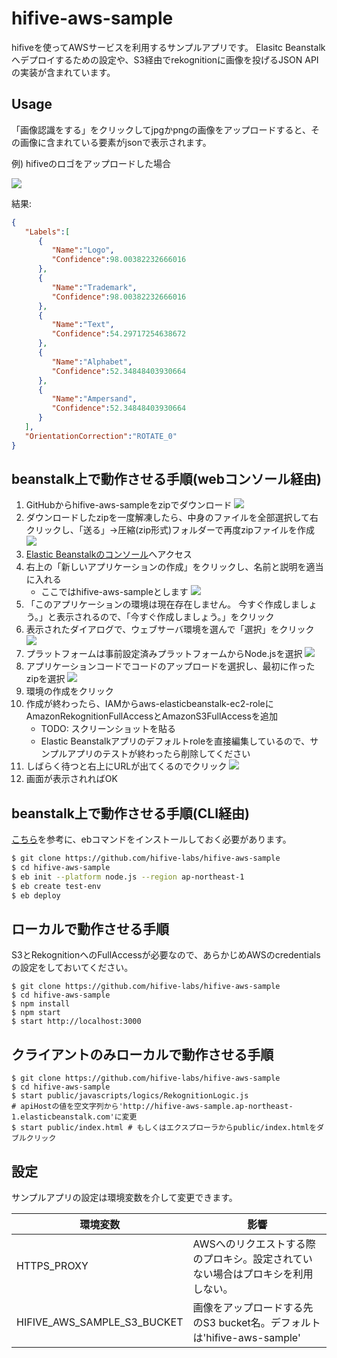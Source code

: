 # hifive-aws-sample
hifiveを使ってAWSサービスを利用するサンプルアプリです。
Elasitc Beanstalkへデプロイするための設定や、S3経由でrekognitionに画像を投げるJSON APIの実装が含まれています。

## Usage
「画像認識をする」をクリックしてjpgかpngの画像をアップロードすると、その画像に含まれている要素がjsonで表示されます。

例) hifiveのロゴをアップロードした場合

![](imgs/hifive.png)

結果:

```json
{
   "Labels":[
      {
         "Name":"Logo",
         "Confidence":98.00382232666016
      },
      {
         "Name":"Trademark",
         "Confidence":98.00382232666016
      },
      {
         "Name":"Text",
         "Confidence":54.29717254638672
      },
      {
         "Name":"Alphabet",
         "Confidence":52.34848403930664
      },
      {
         "Name":"Ampersand",
         "Confidence":52.34848403930664
      }
   ],
   "OrientationCorrection":"ROTATE_0"
}
```

## beanstalk上で動作させる手順(webコンソール経由)

1. GitHubからhifive-aws-sampleをzipでダウンロード
    ![](imgs/github_download.PNG)
1. ダウンロードしたzipを一度解凍したら、中身のファイルを全部選択して右クリックし、「送る」→圧縮(zip形式)フォルダーで再度zipファイルを作成
    ![](imgs/rezip_repo.jpg)
1. [Elastic Beanstalkのコンソール](https://ap-northeast-1.console.aws.amazon.com/elasticbeanstalk/home?region=ap-northeast-1)へアクセス
1. 右上の「新しいアプリケーションの作成」をクリックし、名前と説明を適当に入れる
    * ここではhifive-aws-sampleとします
    ![](imgs/create_new_application.PNG)
1. 「このアプリケーションの環境は現在存在しません。 今すぐ作成しましょう。」と表示されるので、「今すぐ作成しましょう。」をクリック
1. 表示されたダイアログで、ウェブサーバ環境を選んで「選択」をクリック
    ![](imgs/eb_environment_dialog.PNG)
1. プラットフォームは事前設定済みプラットフォームからNode.jsを選択
    ![](imgs/eb_platform.PNG)
1. アプリケーションコードでコードのアップロードを選択し、最初に作ったzipを選択
    ![](imgs/eb_code_upload.PNG)
1. 環境の作成をクリック
1. 作成が終わったら、IAMからaws-elasticbeanstalk-ec2-roleにAmazonRekognitionFullAccessとAmazonS3FullAccessを追加
    * TODO: スクリーンショットを貼る
    * Elastic Beanstalkアプリのデフォルトroleを直接編集しているので、サンプルアプリのテストが終わったら削除してください
1. しばらく待つと右上にURLが出てくるのでクリック
    ![](imgs/eb_code_upload.PNG)
1. 画面が表示されればOK

## beanstalk上で動作させる手順(CLI経由)
[こちら](https://docs.aws.amazon.com/ja_jp/elasticbeanstalk/latest/dg/eb-cli3.html)を参考に、ebコマンドをインストールしておく必要があります。

```sh
$ git clone https://github.com/hifive-labs/hifive-aws-sample
$ cd hifive-aws-sample
$ eb init --platform node.js --region ap-northeast-1
$ eb create test-env
$ eb deploy
```

## ローカルで動作させる手順
S3とRekognitionへのFullAccessが必要なので、あらかじめAWSのcredentialsの設定をしておいてください。

```
$ git clone https://github.com/hifive-labs/hifive-aws-sample
$ cd hifive-aws-sample
$ npm install
$ npm start
$ start http://localhost:3000
```

## クライアントのみローカルで動作させる手順

```
$ git clone https://github.com/hifive-labs/hifive-aws-sample
$ cd hifive-aws-sample
$ start public/javascripts/logics/RekognitionLogic.js
# apiHostの値を空文字列から'http://hifive-aws-sample.ap-northeast-1.elasticbeanstalk.com'に変更
$ start public/index.html # もしくはエクスプローラからpublic/index.htmlをダブルクリック
```

## 設定
サンプルアプリの設定は環境変数を介して変更できます。

環境変数 | 影響
------- | ------
HTTPS_PROXY | AWSへのリクエストする際のプロキシ。設定されていない場合はプロキシを利用しない。
HIFIVE_AWS_SAMPLE_S3_BUCKET | 画像をアップロードする先のS3 bucket名。デフォルトは'hifive-aws-sample'
